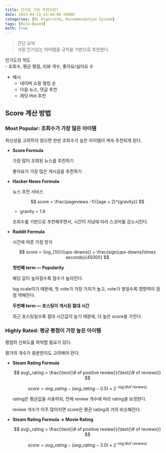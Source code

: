 ```yaml
---
title: 인기도 기반 추천이란?
date: 2023-04-11-23:44:00 +0900
categories: [DL Algorithm, Recommendation System]
tags: [Rule-Based]
math: true
---
```

> 간단 요약  
> 가장 인기있는 아이템을 규칙을 기반으로 추천한다.  


인기도의 척도  
    - 조회수, 평균 평점, 리뷰 개수, 좋아요/싫어요 수

- 예시
    - 네이버 쇼핑 랭킹 순
    - 다음 뉴스, 댓글 추천
    - 레딧 Hot 추천

## Score 계산 방법

### **Most Popular:** 조회수가 가장 많은 아이템

최신성을 고려하지 않으면 한번 조회수가 높은 아이템이 계속 추천되게 된다.

- **Score Formula**
    
    가장 많이 조회된 뉴스를 추천하기
    
    좋아요가 가장 많은 게시글을 추천하기
    
- **Hacker News Formula**
    
    뉴스 추천 서비스
    
    $$
    score = \frac{pageviews -1}{(age + 2)^{gravity}}
    $$
    
    - gravity = 1.8
    
    조회수를 기반으로 추천해주면서, 시간이 지남에 따라 스코어를 감소시킨다.
    
- **Raddit Formula**
    
    시간에 따른 가점 방식
    
    $$
    score = \log_{10}{(ups-downs)} + \frac{sign(ups-downs)\times seconds}{45000}
    $$
    
    **첫번째 term — Popularity**
    
    해당 값이 높아질수록 점수가 높아진다.
    
    log scale이기 때문에, 첫 vote가 가장 가치가 높고, vote가 쌓일수록 영향력이 점점 약해진다.
    
    **두번째 term — 포스팅이 게시된 절대 시간**
    
    최근 포스팅일수록 절대 시간값이 높기 때문에, 더 높은 score을 가진다.
    

### **Highly Rated:** 평균 평점이 가장 높은 아이템

평점의 신뢰도를 파악할 필요가 있다.

평가의 개수가 충분한지도 고려해야 한다.

- **Steam Rating Formula**
    
    $$
    avg\_rating = \frac{\text{\# of positive review}}{\text{\# of reviews}}
    $$
    
    $$
    score = avg\_rating - (avg\_rating - 0.5) \times 2^{-\log\text{(\# of reviews)}}
    $$
    
    rating은 평균값을 사용하되, 전체 review 개수에 따라 rating을 보정한다.
    
    review 개수가 아주 많아지면 score은 평균 rating과 거의 비슷해진다.
    
- **Steam Rating Formula → Movie Rating**
    
    $$
    avg\_rating = \frac{\text{\# of positive review}}{\text{\# of reviews}}
    $$
    
    $$
    score = avg\_rating - (avg\_rating - 3.0) \times 2^{-\log\text{(\# of reviews)}}
    $$